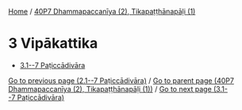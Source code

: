 
[Home](/) / [40P7 Dhammapaccanīya (2), Tikapaṭṭhānapāḷi (1)](/tipitaka/40P7.md)

# 3 Vipākattika

* [3.1--7 Paṭiccādivāra](/tipitaka/40P7/3/3.1--7.md)

[Go to previous page (2.1--7 Paṭiccādivāra)](/tipitaka/40P7/2/2.1--7.md) / [Go to parent page (40P7 Dhammapaccanīya (2), Tikapaṭṭhānapāḷi (1))](/tipitaka/40P7/0.md) / [Go to next page (3.1--7 Paṭiccādivāra)](/tipitaka/40P7/3/3.1--7.md)


